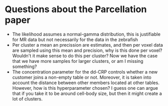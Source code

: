 # Questions about the Parcellation paper
- The likelihood assumes a normal-gamma distribution, this is justifiable for MR data but not necessarily for the data in the zebrafish
- Per cluster a mean an precission are estimates, and then per voxel data are sampled using this mean and precision, why is this done per voxel? Wouldn't it make sense to do this per cluster? Now we have the case that we have more samples for larger clusters, or am I missing something?
- The concentration parameter for the dd-CRP controls whether a new customer joins a non-empty table or not. Moreover, it is taken into account the distance between other members located at other tables. However, how is this hyperparameter chosen? I guess one can argue that if you take it to be around cell-body size, but then it might create a lot of clusters.
